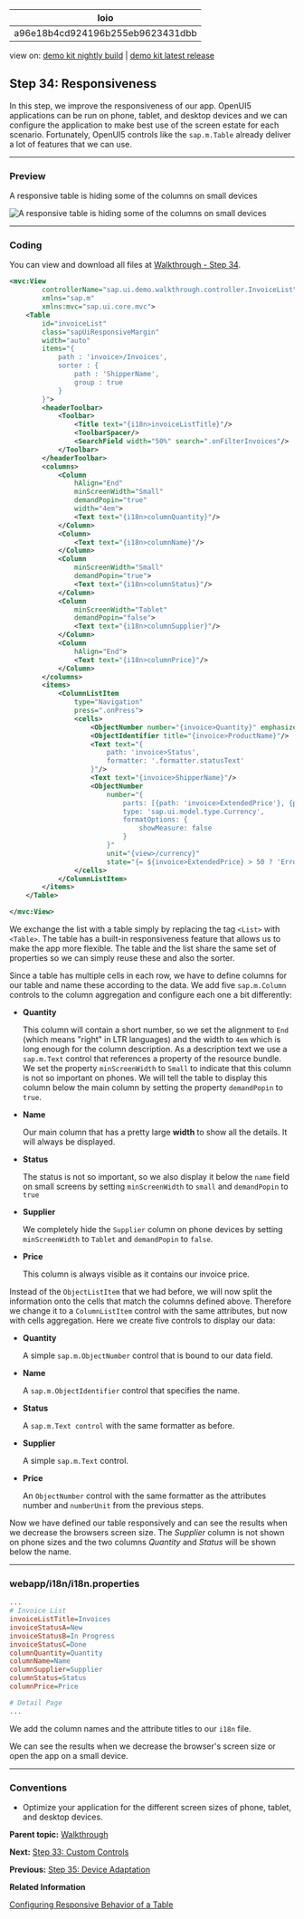 <!-- loioa96e18b4cd924196b255eb9623431dbb -->

| loio |
| -----|
| a96e18b4cd924196b255eb9623431dbb |

<div id="loio">

view on: [demo kit nightly build](https://sdk.openui5.org/nightly/#/topic/a96e18b4cd924196b255eb9623431dbb) | [demo kit latest release](https://sdk.openui5.org/topic/a96e18b4cd924196b255eb9623431dbb)</div>

## Step 34: Responsiveness

In this step, we improve the responsiveness of our app. OpenUI5 applications can be run on phone, tablet, and desktop devices and we can configure the application to make best use of the screen estate for each scenario. Fortunately, OpenUI5 controls like the `sap.m.Table` already deliver a lot of features that we can use.

***

### Preview

   
  
<a name="loioa96e18b4cd924196b255eb9623431dbb__fig_r1j_pst_mr"/>A responsive table is hiding some of the columns on small devices

 ![](images/loio62a5405e63324cb4928e587f518ae13f_HiRes.png "A responsive table is hiding some of the columns on small devices") 

***

### Coding

You can view and download all files at [Walkthrough - Step 34](https://sdk.openui5.org/entity/sap.m.tutorial.walkthrough/sample/sap.m.tutorial.walkthrough.34).

```xml
<mvc:View
		controllerName="sap.ui.demo.walkthrough.controller.InvoiceList"
		xmlns="sap.m"
		xmlns:mvc="sap.ui.core.mvc">
	<Table
		id="invoiceList"
		class="sapUiResponsiveMargin"
		width="auto"
		items="{
			path : 'invoice>/Invoices',
			sorter : {
				path : 'ShipperName',
				group : true
			}
		}">
		<headerToolbar>
			<Toolbar>
				<Title text="{i18n>invoiceListTitle}"/>
				<ToolbarSpacer/>
				<SearchField width="50%" search=".onFilterInvoices"/>
			</Toolbar>
		</headerToolbar>
		<columns>
			<Column
				hAlign="End"
				minScreenWidth="Small"
				demandPopin="true"
				width="4em">
				<Text text="{i18n>columnQuantity}"/>
			</Column>
			<Column>
				<Text text="{i18n>columnName}"/>
			</Column>
			<Column
				minScreenWidth="Small"
				demandPopin="true">
				<Text text="{i18n>columnStatus}"/>
			</Column>
			<Column
				minScreenWidth="Tablet"
				demandPopin="false">
				<Text text="{i18n>columnSupplier}"/>
			</Column>
			<Column
				hAlign="End">
				<Text text="{i18n>columnPrice}"/>
			</Column>
		</columns>
		<items>
			<ColumnListItem
				type="Navigation"
				press=".onPress">
				<cells>
					<ObjectNumber number="{invoice>Quantity}" emphasized="false"/>
					<ObjectIdentifier title="{invoice>ProductName}"/>
					<Text text="{
						path: 'invoice>Status',
						formatter: '.formatter.statusText'
					}"/>
					<Text text="{invoice>ShipperName}"/>
					<ObjectNumber
						number="{
							parts: [{path: 'invoice>ExtendedPrice'}, {path: 'view>/currency'}],
							type: 'sap.ui.model.type.Currency',
							formatOptions: {
								showMeasure: false
							}
						}"
						unit="{view>/currency}"
						state="{= ${invoice>ExtendedPrice} > 50 ? 'Error' : 'Success' }"/>
				</cells>
			</ColumnListItem>
		</items>
	</Table>

</mvc:View>
```

We exchange the list with a table simply by replacing the tag `<List>` with `<Table>`. The table has a built-in responsiveness feature that allows us to make the app more flexible. The table and the list share the same set of properties so we can simply reuse these and also the sorter.

Since a table has multiple cells in each row, we have to define columns for our table and name these according to the data. We add five `sap.m.Column` controls to the column aggregation and configure each one a bit differently:

-   **Quantity**

    This column will contain a short number, so we set the alignment to `End` \(which means "right" in LTR languages\) and the width to `4em` which is long enough for the column description. As a description text we use a `sap.m.Text` control that references a property of the resource bundle. We set the property `minScreenWidth` to `Small` to indicate that this column is not so important on phones. We will tell the table to display this column below the main column by setting the property `demandPopin` to `true`.

-   **Name**

    Our main column that has a pretty large **width** to show all the details. It will always be displayed.

-   **Status**

    The status is not so important, so we also display it below the `name` field on small screens by setting `minScreenWidth` to `small` and `demandPopin` to `true`

-   **Supplier**

    We completely hide the `Supplier` column on phone devices by setting `minScreenWidth` to `Tablet` and `demandPopin` to `false`.

-   **Price**

    This column is always visible as it contains our invoice price.


Instead of the `ObjectListItem` that we had before, we will now split the information onto the cells that match the columns defined above. Therefore we change it to a `ColumnListItem` control with the same attributes, but now with cells aggregation. Here we create five controls to display our data:

-   **Quantity**

    A simple `sap.m.ObjectNumber` control that is bound to our data field.

-   **Name**

    A `sap.m.ObjectIdentifier` control that specifies the name.

-   **Status**

    A `sap.m.Text control` with the same formatter as before.

-   **Supplier**

    A simple `sap.m.Text` control.

-   **Price**

    An `ObjectNumber` control with the same formatter as the attributes number and `numberUnit` from the previous steps.


Now we have defined our table responsively and can see the results when we decrease the browsers screen size. The *Supplier* column is not shown on phone sizes and the two columns *Quantity* and *Status* will be shown below the name.

***

### webapp/i18n/i18n.properties

```ini
...
# Invoice List
invoiceListTitle=Invoices
invoiceStatusA=New
invoiceStatusB=In Progress
invoiceStatusC=Done
columnQuantity=Quantity
columnName=Name
columnSupplier=Supplier
columnStatus=Status
columnPrice=Price

# Detail Page
...
```

We add the column names and the attribute titles to our `i18n` file.

We can see the results when we decrease the browser's screen size or open the app on a small device.

***

### Conventions

-   Optimize your application for the different screen sizes of phone, tablet, and desktop devices.


**Parent topic:** [Walkthrough](Walkthrough_3da5f4b.md "In this tutorial we will introduce you to all major development paradigms of OpenUI5.")

**Next:** [Step 33: Custom Controls](Step_33_Custom_Controls_d12d2ee.md "In this step, we are going to extend the functionality of OpenUI5 with a custom control. We want to rate the product shown on the detail page, so we create a composition of multiple standard controls using the OpenUI5 extension mechanism and add some glue code to make them work nicely together. This way, we can reuse the control across the app and keep all related functionality in one module.")

**Previous:** [Step 35: Device Adaptation](Step_35_Device_Adaptation_d63a15e.md "We now configure the visibility and properties of controls based on the device that we run the application on. By making use of the sap.ui.Device API and defining a device model we will make the app look great on many devices.")

**Related Information**  


[Configuring Responsive Behavior of a Table](Configuring_Responsive_Behavior_of_a_Table_38855e0.md "OpenUI5 supports column-based and row-based solutions to support flexible and clearly arranged tables.")

